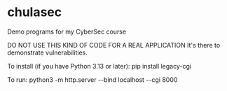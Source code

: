 # chulasec
Demo programs for my CyberSec course

DO NOT USE THIS KIND OF CODE FOR A REAL APPLICATION
It's there to demonstrate vulnerabilities.

To install (if you have Python 3.13 or later):
pip install legacy-cgi

To run:
python3 -m http.server --bind localhost --cgi 8000
